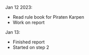Jan 12 2023:
  - Read rule book for Piraten Karpen
  - Work on report

Jan 13:
  - Finished report
  - Started on step 2
  
